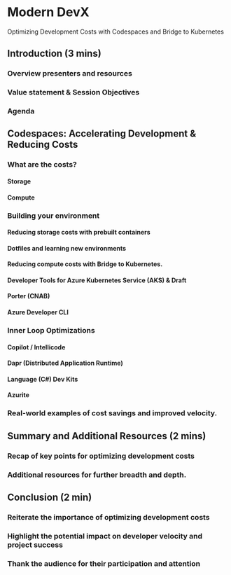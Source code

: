 # Modern DevX

Optimizing Development Costs with Codespaces and Bridge to Kubernetes

## Introduction (3 mins)

   ### Overview presenters and resources

   ### Value statement & Session Objectives

   ### Agenda  

## Codespaces: Accelerating Development & Reducing Costs

   ### What are the costs?

   #### Storage

   #### Compute
   
   ### Building your environment

   #### Reducing storage costs with prebuilt containers

   #### Dotfiles and learning new environments

   #### Reducing compute costs with Bridge to Kubernetes.

   #### Developer Tools for Azure Kubernetes Service (AKS) & Draft
   
   #### Porter (CNAB)
   
   #### Azure Developer CLI

   ### Inner Loop Optimizations
   
   #### Copilot / Intellicode

   #### Dapr (Distributed Application Runtime)

   #### Language (C#) Dev Kits

   #### Azurite	 

   ### Real-world examples of cost savings and improved velocity.


## Summary and Additional Resources (2 mins)

   ### Recap of key points for optimizing development costs

   ### Additional resources for further breadth and depth.

## Conclusion (2 min)

   ### Reiterate the importance of optimizing development costs

   ### Highlight the potential impact on developer velocity and project success

   ### Thank the audience for their participation and attention
